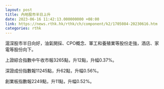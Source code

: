 ```yaml
---
layout: post
title: 內地股市半日上升
date: 2023-06-16 11:42:13.000000000 +08:00
link: https://news.rthk.hk/rthk/ch/component/k2/1705084-20230616.htm
categories: rthk
---
```


滬深股市半日向好，油氣開採、CPO概念、軍工和養殖業等股份走強，酒店、家電等股份向下。

上證綜合指數中午收市報3265點，升12點，升幅0.37%。

深證成份指數報11245點，升62點，升幅0.56%。

創業板指數報2249點，升11點，升幅0.52%。
